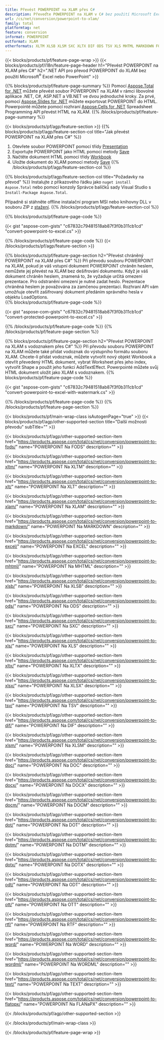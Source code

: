 ```yaml
---
title: Převést POWERPOINT na XLAM přes C#
description: Převeďte POWERPOINT na XLAM v C# bez použití Microsoft Excel nebo Powerpoint
url: /cs/net/conversion/powerpoint-to-xlam/
family: total
platformtag: net
feature: conversion
informat: POWERPOINT
outformat: XLAM
otherformats: XLTM XLSB XLSM SXC XLTX DIF ODS TSV XLS MHTML MARKDOWN FODS XLT XLSX XLAM EXCEL DOC DOCX DOCM DOT DOTM DOTX ODT OTT RTF WORD WORDML TEXT FLATOPX
---
```

{{< blocks/products/pf/feature-page-wrap >}}
{{< blocks/products/pf/i18n/feature-page-header h1="Převést POWERPOINT na XLAM přes C#" h2=".NET API pro převod POWERPOINT do XLAM bez použití Microsoft<sup>&reg;</sup> Excel nebo PowerPoint" >}}

{{% blocks/products/pf/feature-page-summary %}}
Pomocí [Aspose.Total for .NET](https://products.aspose.com/total/net/) můžete převést soubor POWERPOINT na XLAM v rámci libovolné aplikace .NET, C#, ASP.NET a VB.NET ve dvou jednoduché kroky. Za prvé, pomocí [Aspose.Slides for .NET](https://products.aspose.com/slides/net/) můžete exportovat POWERPOINT do HTML. Powerpointé můžete pomocí rozhraní [Aspose.Cells for .NET](https://products.aspose.com/cells/net/) Spreadsheet Programming API převést HTML na XLAM.
{{% /blocks/products/pf/feature-page-summary  %}}

{{< blocks/products/pf/agp/feature-section >}}
{{% blocks/products/pf/agp/feature-section-col title="Jak převést POWERPOINT na XLAM přes C#" %}}
1. Otevřete soubor POWERPOINT pomocí třídy [Presentation](https://apireference.aspose.com/slides/net/aspose.slides/presentation)
2. Exportujte POWERPOINT jako HTML pomocí metody [Save](https://apireference.aspose.com/slides/net/aspose.slides.presentation/save/methods/5)
3. Načtěte dokument HTML pomocí třídy [Workbook](https://apireference.aspose.com/cells/net/aspose.cells/workbook)
4. Uložte dokument do XLAM pomocí metody [Save](https://apireference.aspose.com/cells/net/aspose.cells.workbook/save/methods/4)
{{% /blocks/products/pf/agp/feature-section-col %}}

{{% blocks/products/pf/agp/feature-section-col title="Požadavky na převod" %}}
Instalujte z příkazového řádku jako ```nuget install Aspose.Total``` nebo pomocí konzoly Správce balíčků sady Visual Studio s ```Install-Package Aspose.Total```.

Případně si stáhněte offline instalační program MSI nebo knihovny DLL v souboru ZIP z [stažení](https://downloads.aspose.com/total/net).
{{% /blocks/products/pf/agp/feature-section-col %}}

{{% blocks/products/pf/feature-page-code %}}

{{< gist "aspose-com-gists" "c67832c79481518ab87f3f0b311cb1cd" "convert-powerpoint-to-excel.cs" >}}


{{% /blocks/products/pf/feature-page-code %}}
{{< /blocks/products/pf/agp/feature-section >}}

{{% blocks/products/pf/feature-page-section  h2="Převést chráněný POWERPOINT na XLAM přes C#" %}}
Při převodu souboru POWERPOINT na XLAM, pokud je váš vstupní dokument POWERPOINT chráněn heslem, nemůžete jej převést na XLAM bez dešifrování dokumentu. Když je váš dokument chráněn heslem, znamená to, že vyžaduje určitá omezení prezentace. Pro odstranění omezení je nutné zadat heslo. Prezentace chráněná heslem je považována za zamčenou prezentaci. Rozhraní API vám umožňuje otevřít zašifrovaný dokument předáním správného hesla v objektu LoadOptions.  
{{% blocks/products/pf/feature-page-code %}}

{{< gist "aspose-com-gists" "c67832c79481518ab87f3f0b311cb1cd" "convert-protected-powerpoint-to-excel.cs" >}}

{{% /blocks/products/pf/feature-page-code  %}}
{{% /blocks/products/pf/feature-page-section %}}

{{% blocks/products/pf/feature-page-section  h2="Převést POWERPOINT na XLAM s vodoznakem přes C#" %}}
Při převodu souboru POWERPOINT na XLAM můžete také přidat vodoznak do výstupního formátu souboru XLAM. Chcete-li přidat vodoznak, můžete vytvořit nový objekt Workbook a otevřít převedený HTML dokument, vybrat Worksheet přes jeho index, vytvořit Shape a použít jeho funkci AddTextEffect. Powerpointé můžete svůj HTML dokument uložit jako XLAM s vodoznakem. 
{{% blocks/products/pf/feature-page-code %}}

{{< gist "aspose-com-gists" "c67832c79481518ab87f3f0b311cb1cd" "convert-powerpoint-to-excel-with-watermark.cs" >}}

{{% /blocks/products/pf/feature-page-code  %}}
{{% /blocks/products/pf/feature-page-section %}}

{{< blocks/products/pf/main-wrap-class isAutogenPage="true" >}}
{{< blocks/products/pf/agp/other-supported-section title="Další možnosti převodu" subTitle="" >}}

{{< blocks/products/pf/agp/other-supported-section-item href="https://products.aspose.com/total/cs/net/conversion/powerpoint-to-fods/" name="POWERPOINT Na FODS" description="" >}}

{{< blocks/products/pf/agp/other-supported-section-item href="https://products.aspose.com/total/cs/net/conversion/powerpoint-to-xltm/" name="POWERPOINT Na XLTM" description="" >}}

{{< blocks/products/pf/agp/other-supported-section-item href="https://products.aspose.com/total/cs/net/conversion/powerpoint-to-xlt/" name="POWERPOINT Na XLT" description="" >}}

{{< blocks/products/pf/agp/other-supported-section-item href="https://products.aspose.com/total/cs/net/conversion/powerpoint-to-xlam/" name="POWERPOINT Na XLAM" description="" >}}

{{< blocks/products/pf/agp/other-supported-section-item href="https://products.aspose.com/total/cs/net/conversion/powerpoint-to-markdown/" name="POWERPOINT Na MARKDOWN" description="" >}}

{{< blocks/products/pf/agp/other-supported-section-item href="https://products.aspose.com/total/cs/net/conversion/powerpoint-to-excel/" name="POWERPOINT Na EXCEL" description="" >}}

{{< blocks/products/pf/agp/other-supported-section-item href="https://products.aspose.com/total/cs/net/conversion/powerpoint-to-mhtml/" name="POWERPOINT Na MHTML" description="" >}}

{{< blocks/products/pf/agp/other-supported-section-item href="https://products.aspose.com/total/cs/net/conversion/powerpoint-to-xlsb/" name="POWERPOINT Na XLSB" description="" >}}

{{< blocks/products/pf/agp/other-supported-section-item href="https://products.aspose.com/total/cs/net/conversion/powerpoint-to-ods/" name="POWERPOINT Na ODS" description="" >}}

{{< blocks/products/pf/agp/other-supported-section-item href="https://products.aspose.com/total/cs/net/conversion/powerpoint-to-sxc/" name="POWERPOINT Na SXC" description="" >}}

{{< blocks/products/pf/agp/other-supported-section-item href="https://products.aspose.com/total/cs/net/conversion/powerpoint-to-xls/" name="POWERPOINT Na XLS" description="" >}}

{{< blocks/products/pf/agp/other-supported-section-item href="https://products.aspose.com/total/cs/net/conversion/powerpoint-to-xltx/" name="POWERPOINT Na XLTX" description="" >}}

{{< blocks/products/pf/agp/other-supported-section-item href="https://products.aspose.com/total/cs/net/conversion/powerpoint-to-xlsx/" name="POWERPOINT Na XLSX" description="" >}}

{{< blocks/products/pf/agp/other-supported-section-item href="https://products.aspose.com/total/cs/net/conversion/powerpoint-to-tsv/" name="POWERPOINT Na TSV" description="" >}}

{{< blocks/products/pf/agp/other-supported-section-item href="https://products.aspose.com/total/cs/net/conversion/powerpoint-to-dif/" name="POWERPOINT Na DIF" description="" >}}

{{< blocks/products/pf/agp/other-supported-section-item href="https://products.aspose.com/total/cs/net/conversion/powerpoint-to-xlsm/" name="POWERPOINT Na XLSM" description="" >}}

{{< blocks/products/pf/agp/other-supported-section-item href="https://products.aspose.com/total/cs/net/conversion/powerpoint-to-doc/" name="POWERPOINT Na DOC" description="" >}}

{{< blocks/products/pf/agp/other-supported-section-item href="https://products.aspose.com/total/cs/net/conversion/powerpoint-to-docx/" name="POWERPOINT Na DOCX" description="" >}}

{{< blocks/products/pf/agp/other-supported-section-item href="https://products.aspose.com/total/cs/net/conversion/powerpoint-to-docm/" name="POWERPOINT Na DOCM" description="" >}}

{{< blocks/products/pf/agp/other-supported-section-item href="https://products.aspose.com/total/cs/net/conversion/powerpoint-to-dot/" name="POWERPOINT Na DOT" description="" >}}

{{< blocks/products/pf/agp/other-supported-section-item href="https://products.aspose.com/total/cs/net/conversion/powerpoint-to-dotm/" name="POWERPOINT Na DOTM" description="" >}}

{{< blocks/products/pf/agp/other-supported-section-item href="https://products.aspose.com/total/cs/net/conversion/powerpoint-to-dotx/" name="POWERPOINT Na DOTX" description="" >}}

{{< blocks/products/pf/agp/other-supported-section-item href="https://products.aspose.com/total/cs/net/conversion/powerpoint-to-odt/" name="POWERPOINT Na ODT" description="" >}}

{{< blocks/products/pf/agp/other-supported-section-item href="https://products.aspose.com/total/cs/net/conversion/powerpoint-to-ott/" name="POWERPOINT Na OTT" description="" >}}

{{< blocks/products/pf/agp/other-supported-section-item href="https://products.aspose.com/total/cs/net/conversion/powerpoint-to-rtf/" name="POWERPOINT Na RTF" description="" >}}

{{< blocks/products/pf/agp/other-supported-section-item href="https://products.aspose.com/total/cs/net/conversion/powerpoint-to-word/" name="POWERPOINT Na WORD" description="" >}}

{{< blocks/products/pf/agp/other-supported-section-item href="https://products.aspose.com/total/cs/net/conversion/powerpoint-to-wordml/" name="POWERPOINT Na WORDML" description="" >}}

{{< blocks/products/pf/agp/other-supported-section-item href="https://products.aspose.com/total/cs/net/conversion/powerpoint-to-text/" name="POWERPOINT Na TEXT" description="" >}}

{{< blocks/products/pf/agp/other-supported-section-item href="https://products.aspose.com/total/cs/net/conversion/powerpoint-to-flatopx/" name="POWERPOINT Na FLANaPX" description="" >}}



{{< /blocks/products/pf/agp/other-supported-section >}}

{{< /blocks/products/pf/main-wrap-class >}}

{{< /blocks/products/pf/feature-page-wrap >}}